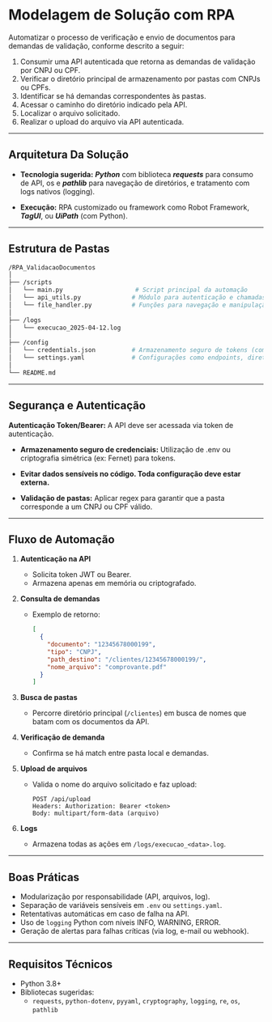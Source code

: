 # Modelagem de Solução com RPA
Automatizar o processo de verificação e envio de documentos para demandas de validação, conforme descrito a seguir:
1. Consumir uma API autenticada que retorna as demandas de validação por CNPJ ou CPF.
2. Verificar o diretório principal de armazenamento por pastas com CNPJs ou CPFs.
3. Identificar se há demandas correspondentes às pastas.
4. Acessar o caminho do diretório indicado pela API.
5. Localizar o arquivo solicitado.
6. Realizar o upload do arquivo via API autenticada.

---
## Arquitetura Da Solução
* <b>Tecnologia sugerida:</b> ***Python*** com biblioteca ***requests*** para consumo de API, os e ***pathlib*** para navegação de diretórios, e tratamento com logs nativos (logging).

* <b>Execução:</b> RPA customizado ou framework como Robot Framework, ***TagUI***, ou ***UiPath*** (com Python).
---
## Estrutura de Pastas
````bash
/RPA_ValidacaoDocumentos
│
├── /scripts
│   └── main.py                    # Script principal da automação
│   └── api_utils.py              # Módulo para autenticação e chamadas API
│   └── file_handler.py           # Funções para navegação e manipulação de arquivos
│
├── /logs
│   └── execucao_2025-04-12.log
│
├── /config
│   └── credentials.json          # Armazenamento seguro de tokens (com criptografia)
│   └── settings.yaml             # Configurações como endpoints, diretórios, etc.
│
└── README.md
````
---
## Segurança e Autenticação
 <b>Autenticação Token/Bearer:</b> A API deve ser acessada via token de autenticação.</b>

* <b>Armazenamento seguro de credenciais:</b> Utilização de .env ou criptografia simétrica (ex: Fernet) para tokens.

* <b>Evitar dados sensíveis no código. Toda configuração deve estar externa.</b>

* <b>Validação de pastas:</b> Aplicar regex para garantir que a pasta corresponde a um CNPJ ou CPF válido.
---
## Fluxo de Automação
1. **Autenticação na API**
   - Solicita token JWT ou Bearer.
   - Armazena apenas em memória ou criptografado.

2. **Consulta de demandas**
   - Exemplo de retorno:
     ```json
     [
       {
         "documento": "12345678000199",
         "tipo": "CNPJ",
         "path_destino": "/clientes/12345678000199/",
         "nome_arquivo": "comprovante.pdf"
       }
     ]
     ```

3. **Busca de pastas**
   - Percorre diretório principal (`/clientes`) em busca de nomes que batam com os documentos da API.

4. **Verificação de demanda**
   - Confirma se há match entre pasta local e demandas.

5. **Upload de arquivos**
   - Valida o nome do arquivo solicitado e faz upload:
     ```
     POST /api/upload
     Headers: Authorization: Bearer <token>
     Body: multipart/form-data (arquivo)
     ```

6. **Logs**
   - Armazena todas as ações em `/logs/execucao_<data>.log`.

---
## Boas Práticas
- Modularização por responsabilidade (API, arquivos, log).
- Separação de variáveis sensíveis em `.env` ou `settings.yaml`.
- Retentativas automáticas em caso de falha na API.
- Uso de `logging` Python com níveis INFO, WARNING, ERROR.
- Geração de alertas para falhas críticas (via log, e-mail ou webhook).

---
## Requisitos Técnicos

- Python 3.8+
- Bibliotecas sugeridas:
  - `requests`, `python-dotenv`, `pyyaml`, `cryptography`, `logging`, `re`, `os`, `pathlib`
